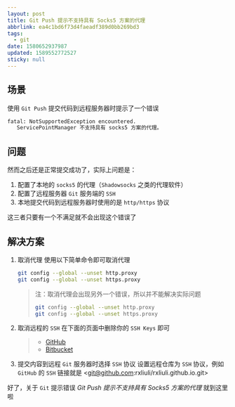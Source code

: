 ```yaml
---
layout: post
title: Git Push 提示不支持具有 Socks5 方案的代理
abbrlink: ea4c1bd6f73d4faeadf389d0bb269bd3
tags:
  - git
date: 1580652937987
updated: 1589552772527
sticky: null
---
```


## 场景

使用 `Git Push` 提交代码到远程服务器时提示了一个错误

```bash
fatal: NotSupportedException encountered.
   ServicePointManager 不支持具有 socks5 方案的代理。
```

## 问题

然而之后还是正常提交成功了，实际上问题是：

1. 配置了本地的 `socks5` 的代理（`Shadowsocks` 之类的代理软件）
2. 配置了远程服务器 `Git` 服务端的 `SSH`
3. 本地提交代码到远程服务器时使用的是 `http/https` 协议

这三者只要有一个不满足就不会出现这个错误了

## 解决方案

1. 取消代理
   使用以下简单命令即可取消代理

   ```bash
   git config --global --unset http.proxy
   git config --global --unset https.proxy
   ```

   > 注：取消代理会出现另外一个错误，所以并不能解决实际问题
   >
   > ```bash
   > git config --global --unset http.proxy
   > git config --global --unset https.proxy
   > ```

2. 取消远程的 `SSH`
   在下面的页面中删除你的 `SSH Keys` 即可

   > - [GitHub](https://github.com/settings/keys)
   > - [Bitbucket](https://bitbucket.org/account/user/your_username/ssh-keys/)

3. 提交内容到远程 `Git` 服务器时选择 `SSH` 协议
   设置远程仓库为 `SSH` 协议，例如 `GitHub` 的 `SSH` 链接就是 <<git@github.com>:rxliuli/rxliuli.github.io.git>

好了，关于 `Git` 提示错误 _Git Push 提示不支持具有 Socks5 方案的代理_ 就到这里啦
